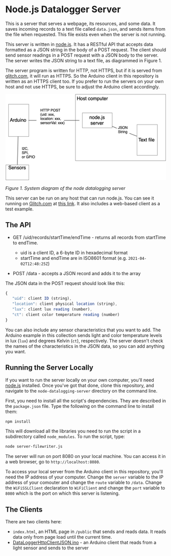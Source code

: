# Node.js Datalogger Server

This is a server that serves a webpage, its resources, and some data. It saves incoming records to a text file called `data.json`, and sends items from the file when requested. This file exists even when the server is not running. 

This server is written in [node.js](htps://nodejs.org). It has a RESTful API that accepts data formatted as a JSON string in the body of a POST request. The client should send sensor readings in a POST request with a JSON body to the server. The server writes the JSON string to a text file, as diagrammed in Figure 1.

The server program is written for HTTP, not HTTPS, but if it is served from [glitch.com](https://glitch.com), it will run as HTTPS. So the Arduino client in this repository is written as an HTTPS client too. If you prefer to run the servers on your own host and not use HTTPS, be sure to adjust the Arduino client accordingly.

![system diagram of a wifi-datalogger, as described below.](../../images/wifi-datalogger.png)

_Figure 1. System diagram of the node datalogging server_
 
This server can be run on any host that can run node.js. You can see it running on [Glitch.com](https://glitch.com/) at [this link](https://glitch.com/edit/#!/tigoe-datalogger). It also includes a web-based client as a test example. 

## The API
- GET /uid/records/startTime/endTime - returns all records from startTime to endTime.
  * uid is a client ID, a 6-byte ID in hexadecimal format
  * startTime and endTime are in ISO8601 format (e.g. `2021-04-02T12:48:25Z`)

- POST /data - accepts a JSON record and adds it to the array

The JSON data in the POST request should look like this:
````js
{
   "uid": client ID (string),
   "location": client physical location (string),
   "lux": client lux reading (number),
   "ct": client color temperature reading (number)
}
````

You can also include any sensor characteristics that you want to add. The Arduino example in this collection sends light and color temperature levels in lux (`lux`) and degrees Kelvin (`ct`), respectively. The server doesn't check the names of the characteristics in the JSON data, so you can add anything you want.

## Running the Server Locally

If you want to run the server locally on your own computer, you'll need [node.js](https://nodejs.org) installed. Once you've got that done, clone this repository, and navigate to the `node-datalogging-server` directory on the command line. 

First, you need to install all the script's dependencies. They are described in the `package.json` file. Type the following on the command line to install them:

````sh
npm install
````
This will download all the libraries you need to run the script in a subdirectory called `node_modules`. To run the script, type: 

````sh
node server-filewriter.js
````
The server will run on port 8080 on your local machine. You can access it in a web browser, go to `http://localhost:8080`.

To access your local server from the Arduino client in this repository, you'll need the IP address of your computer. Change the `server` variable to the IP address of your comouter and change the `route` variable to `/data`. Change the `WiFiSSLClient` declaration to `WiFiClient` and change the `port` variable to `8080` which is the port on which this server is listening. 

## The Clients

There are two clients here:
* `index.html`, an HTML page in `/public` that sends and reads data. It reads data only from page load until the current time.
* [DataLoggerHttpClientJSON.ino](../DataLoggerHttpClientJSON/DataLoggerHttpClientJSON.ino) - an Arduino client that reads from a light sensor and sends to the server 